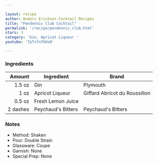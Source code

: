 ```yaml
---

layout: recipe
author: Anders Erickson Cocktail Recipes
title: "Pendennis Club Cocktail"
permalink: '/recipe/pendennis_club.html'
stars: 3
category: 'Gin, Apricot Liqueur '
youtube: 'TpTvTn7HXo0'

---
```


### Ingredients

|  Amount  | Ingredient               | Brand       |
| -------: | ------------------ | ----------------------------- |
|   1.5 oz | Gin                | Plymouth                      |
|     1 oz | Apricot Liqueur    | Giffard Abricot du Roussillon |
|   0.5 oz | Fresh Lemon Juice  |
| 2 dashes | Peychaud's Bitters | Peychaud's Bitters            |

### Notes

- Method: Shaken
- Pour: Double Strain
- Glassware: Coupe
- Garnish: None
- Special Prep: None

